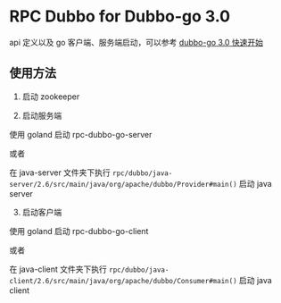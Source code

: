 # RPC Dubbo for Dubbo-go 3.0

api 定义以及 go 客户端、服务端启动，可以参考 [dubbo-go 3.0 快速开始](https://dubbogo.github.io/zh-cn/docs/user/quickstart/3.0/quickstart.html)

## 使用方法
1. 启动 zookeeper

2. 启动服务端

使用 goland 启动 rpc-dubbo-go-server

或者

在 java-server 文件夹下执行 `rpc/dubbo/java-server/2.6/src/main/java/org/apache/dubbo/Provider#main()` 启动 java server

3. 启动客户端

使用 goland 启动 rpc-dubbo-go-client

或者

在 java-client 文件夹下执行 `rpc/dubbo/java-client/2.6/src/main/java/org/apache/dubbo/Consumer#main()` 启动 java client
